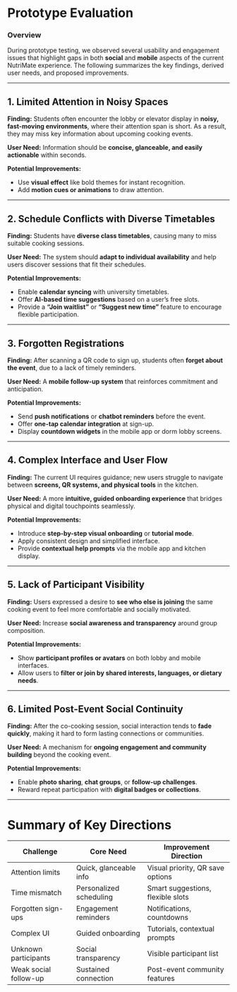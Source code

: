 # Prototype Evaluation

### Overview

During prototype testing, we observed several usability and engagement issues that highlight gaps in both **social** and **mobile** aspects of the current NutriMate experience. The following summarizes the key findings, derived user needs, and proposed improvements.

---

## 1. Limited Attention in Noisy Spaces

**Finding:**
Students often encounter the lobby or elevator display in **noisy, fast-moving environments**, where their attention span is short. As a result, they may miss key information about upcoming cooking events.

**User Need:**
Information should be **concise, glanceable, and easily actionable** within seconds.

**Potential Improvements:**

- Use **visual effect** like bold themes for instant recognition.
- Add **motion cues or animations** to draw attention.

---

## 2. Schedule Conflicts with Diverse Timetables

**Finding:**
Students have **diverse class timetables**, causing many to miss suitable cooking sessions.

**User Need:**
The system should **adapt to individual availability** and help users discover sessions that fit their schedules.

**Potential Improvements:**

- Enable **calendar syncing** with university timetables.
- Offer **AI-based time suggestions** based on a user’s free slots.
- Provide a **“Join waitlist”** or **“Suggest new time”** feature to encourage flexible participation.

---

## 3. Forgotten Registrations

**Finding:**
After scanning a QR code to sign up, students often **forget about the event**, due to a lack of timely reminders.

**User Need:**
A **mobile follow-up system** that reinforces commitment and anticipation.

**Potential Improvements:**

- Send **push notifications** or **chatbot reminders** before the event.
- Offer **one-tap calendar integration** at sign-up.
- Display **countdown widgets** in the mobile app or dorm lobby screens.

---

## 4. Complex Interface and User Flow

**Finding:**
The current UI requires guidance; new users struggle to navigate between **screens, QR systems, and physical tools** in the kitchen.

**User Need:**
A more **intuitive, guided onboarding experience** that bridges physical and digital touchpoints seamlessly.

**Potential Improvements:**

- Introduce **step-by-step visual onboarding** or **tutorial mode**.
- Apply consistent design and simplified interface.
- Provide **contextual help prompts** via the mobile app and kitchen display.

---

## 5. Lack of Participant Visibility

**Finding:**
Users expressed a desire to **see who else is joining** the same cooking event to feel more comfortable and socially motivated.

**User Need:**
Increase **social awareness and transparency** around group composition.

**Potential Improvements:**

- Show **participant profiles or avatars** on both lobby and mobile interfaces.
- Allow users to **filter or join by shared interests, languages, or dietary needs**.

---

## 6. Limited Post-Event Social Continuity

**Finding:**
After the co-cooking session, social interaction tends to **fade quickly**, making it hard to form lasting connections or communities.

**User Need:**
A mechanism for **ongoing engagement and community building** beyond the cooking event.

**Potential Improvements:**

- Enable **photo sharing**, **chat groups**, or **follow-up challenges**.
- Reward repeat participation with **digital badges or collections**.

---

# Summary of Key Directions

| Challenge             | Core Need               | Improvement Direction             |
| --------------------- | ----------------------- | --------------------------------- |
| Attention limits      | Quick, glanceable info  | Visual priority, QR save options  |
| Time mismatch         | Personalized scheduling | Smart suggestions, flexible slots |
| Forgotten sign-ups    | Engagement reminders    | Notifications, countdowns         |
| Complex UI            | Guided onboarding       | Tutorials, contextual prompts     |
| Unknown participants  | Social transparency     | Visible participant list          |
| Weak social follow-up | Sustained connection    | Post-event community features     |
